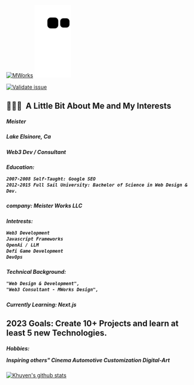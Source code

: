 [![MWorks](https://github.com/mworks-proj/mworks-proj/actions/workflows/main.yml/badge.svg)](https://github.com/mworks-proj/mworks-proj/actions/workflows/main.yml)
![mworks-proj](https://github.com/mworks-proj/mworks-proj/blob/output/github-contribution-grid-snake.svg)

[![Validate issue](https://github.com/vercel/next.js/actions/workflows/issue_validator.yml/badge.svg)](https://github.com/vercel/next.js/actions/workflows/issue_validator.yml)

<h2> 👨🏻‍💻 &nbsp;A Little Bit About Me and My Interests</h2>

<h5>Meister</h5>
<h5>Lake Elsinore, Ca</h5>
<h5>Web3 Dev / Consultant</h5>
<h5>Education:
  
    2007-2008 Self-Taught: Google SEO
    2012-2015 Full Sail University: Bachelor of Science in Web Design & Dev.
</h5>  
<h5>company: Meister Works LLC</h5>

<h5>Intetrests:
  
    Web3 Development
    Javascript Frameworks
    OpenAi / LLM
    Defi Game Development
    DevOps
  </h5>

<h5>Technical Background:
  
    "Web Design & Development",
    "Web3 Consultant - MWorks Design",
  
</h5> 

  
<h5>Currently Learning: <b>Next.js</b>
</h5>
<h2>2023 Goals: Create 10+ Projects and learn at least 5 new Technologies.</h2>
<h5>Hobbies:

 Inspiring others"
 Cinema
 Automotive Customization
 Digital-Art

</h5>





[![Khuyen's github stats](https://github-readme-stats.vercel.app/api?username=mworks-proj&count_private=true&show_icons=true&theme=chartreuse-dark&hide_rank=false)](https://github.com/mworks-proj/github-readme-stats)





